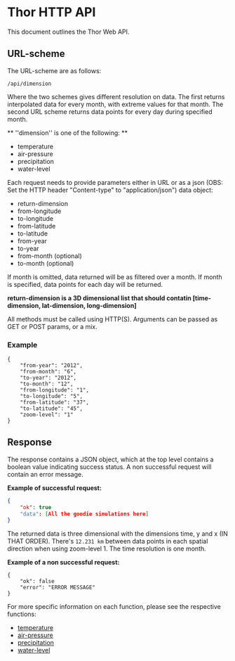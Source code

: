 # Thor HTTP API

This document outlines the Thor Web API.

## URL-scheme

The URL-scheme are as follows:

```
/api/dimension
```

Where the two schemes gives different resolution on data. The first returns interpolated data for every month, with extreme values for that month. The second URL scheme returns data points for every day during specified month. 

** ''dimension'' is one of the following: **

- temperature
- air-pressure
- precipitation
- water-level

Each request needs to provide parameters either in URL or as a json (OBS: Set the HTTP header "Content-type" to "application/json") data object: 

- return-dimension
- from-longitude
- to-longitude
- from-latitude
- to-latitude
- from-year
- to-year
- from-month (optional)
- to-month (optional)

If month is omitted, data returned will be as filtered over a month. If month is specified, data points for each day will be returned. 

**return-dimension is a 3D dimensional list that should contatin [time-dimension, lat-dimension, long-dimension]**

All methods must be called using HTTP(S). Arguments can be passed as GET or POST params, or a mix.

### Example

```
{
	"from-year": "2012",
	"from-month": "6",
	"to-year": "2012",
	"to-month": "12",
	"from-longitude": "1",
	"to-longitude": "5",
	"from-latitude": "37",
	"to-latitude": "45",
	"zoom-level": "1"
}
```


## Response

The response contains a JSON object, which at the top level contains a boolean value indicating success status. A non successful request will contain an error message. 

**Example of successful request:**

```json
{
    "ok": true
    "data": [All the goodie simulations here]
}
```

The returned data is three dimensional with the dimensions time, y and x (IN THAT ORDER). There's `12.231 km` between data points in each spatial direction when using zoom-level 1. The time resolution is one month.

**Example of a non successful request:** 

```
{
    "ok": false
    "error": "ERROR MESSAGE"
}
```

For more specific information on each function, please see the respective functions:

- [temperature](temperature.md)
- [air-pressure](air-pressure.md)
- [precipitation](precipitation.md)
- [water-level](water-level.md)

